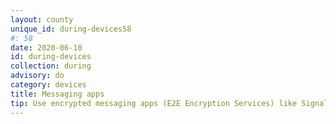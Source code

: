 ```yaml
---
layout: county 
unique_id: during-devices58
#: 58
date: 2020-06-10
id: during-devices
collection: during
advisory: do
category: devices
title: Messaging apps
tip: Use encrypted messaging apps (E2E Encryption Services) like Signal, Bridgefy, Telegram, Wire or Wickr.
---
```


